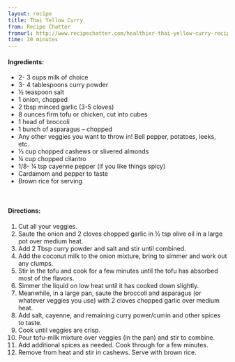 ```yaml
---
layout: recipe
title: Thai Yellow Curry
from: Recipe Chatter
fromurl: http://www.recipechatter.com/healthier-thai-yellow-curry-recipe/
time: 30 minutes
---
```


#### Ingredients:

* 2- 3 cups milk of choice
* 3- 4 tablespoons curry powder
* ½ teaspoon salt 
* 1 onion, chopped
* 2 tbsp minced garlic (3-5 cloves)
* 8 ounces firm tofu or chicken, cut into cubes
* 1 head of broccoli 
* 1 bunch of asparagus – chopped
* Any other veggies you want to throw in! Bell pepper, potatoes, leeks, etc.
* ⅓ cup chopped cashews or slivered almonds
* ¼ cup chopped cilantro
* 1/8- ¼ tsp cayenne pepper (if you like things spicy)
* Cardamom and pepper to taste
* Brown rice for serving

<br>

#### Directions:

1. Cut all your veggies. 
2. Saute the onion and 2 cloves chopped garlic in ½ tsp olive oil in a large pot over medium heat. 
3. Add 2 Tbsp curry powder and salt and stir until combined.
4. Add the coconut milk to the onion mixture, bring to simmer and work out any clumps. 
5. Stir in the tofu and cook for a few minutes until the tofu has absorbed most of the flavors. 
6. Simmer the liquid on low heat until it has cooked down slightly.
7. Meanwhile, in a large pan, saute the broccoli and asparagus (or whatever veggies you use) with 2 cloves chopped garlic over medium heat. 
8. Add salt, cayenne, and remaining curry power/cumin and other spices to taste. 
9. Cook until veggies are crisp.
10. Pour tofu-milk mixture over veggies (in the pan) and stir to combine.
11. Add additional spices as needed. Cook through for a few minutes.
12. Remove from heat and stir in cashews. Serve with brown rice.

